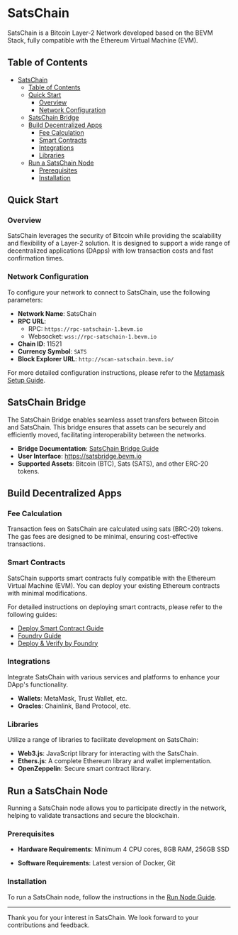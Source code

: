 # SatsChain

SatsChain is a Bitcoin Layer-2 Network developed based on the BEVM Stack, fully compatible with the Ethereum Virtual Machine (EVM).

## Table of Contents

- [SatsChain](#satschain)
  - [Table of Contents](#table-of-contents)
  - [Quick Start](#quick-start)
    - [Overview](#overview)
    - [Network Configuration](#network-configuration)
  - [SatsChain Bridge](#satschain-bridge)
  - [Build Decentralized Apps](#build-decentralized-apps)
    - [Fee Calculation](#fee-calculation)
    - [Smart Contracts](#smart-contracts)
    - [Integrations](#integrations)
    - [Libraries](#libraries)
  - [Run a SatsChain Node](#run-a-satschain-node)
    - [Prerequisites](#prerequisites)
    - [Installation](#installation)

## Quick Start

### Overview

SatsChain leverages the security of Bitcoin while providing the scalability and flexibility of a Layer-2 solution. It is designed to support a wide range of decentralized applications (DApps) with low transaction costs and fast confirmation times.

### Network Configuration

To configure your network to connect to SatsChain, use the following parameters:

- **Network Name**: SatsChain
- **RPC URL**:
  - RPC:  `https://rpc-satschain-1.bevm.io`
  - Websocket: `wss://rpc-satschain-1.bevm.io`
- **Chain ID**: 11521
- **Currency Symbol**: `SATS`
- **Block Explorer URL**: `http://scan-satschain.bevm.io/`

For more detailed configuration instructions, please refer to the [Metamask Setup Guide](docs/setup-metamask.md).


## SatsChain Bridge

The SatsChain Bridge enables seamless asset transfers between Bitcoin and SatsChain. This bridge ensures that assets can be securely and efficiently moved, facilitating interoperability between the networks.

- **Bridge Documentation**: [SatsChain Bridge Guide](https://github.com/BTCSatsNetwork/SatsChain-Bridge)
- **User Interface**: https://satsbridge.bevm.io
- **Supported Assets**: Bitcoin (BTC), Sats (SATS), and other ERC-20 tokens.

## Build Decentralized Apps

### Fee Calculation

Transaction fees on SatsChain are calculated using sats (BRC-20) tokens. The gas fees are designed to be minimal, ensuring cost-effective transactions.


### Smart Contracts

SatsChain supports smart contracts fully compatible with the Ethereum Virtual Machine (EVM). You can deploy your existing Ethereum contracts with minimal modifications.

For detailed instructions on deploying smart contracts, please refer to the following guides:
* [Deploy Smart Contract Guide](docs/deploy-smart-contract.md)
* [Foundry Guide](docs/foundry.md)
* [Deploy & Verify by Foundry](docs/deploy-verfify-by-foundry.md)

### Integrations

Integrate SatsChain with various services and platforms to enhance your DApp's functionality.

- **Wallets**: MetaMask, Trust Wallet, etc.
- **Oracles**: Chainlink, Band Protocol, etc.

### Libraries

Utilize a range of libraries to facilitate development on SatsChain:

- **Web3.js**: JavaScript library for interacting with the SatsChain.
- **Ethers.js**: A complete Ethereum library and wallet implementation.
- **OpenZeppelin**: Secure smart contract library.

## Run a SatsChain Node

Running a SatsChain node allows you to participate directly in the network, helping to validate transactions and secure the blockchain.

### Prerequisites

- **Hardware Requirements**: Minimum 4 CPU cores, 8GB RAM, 256GB SSD

- **Software Requirements**: Latest version of Docker, Git

### Installation

To run a SatsChain node, follow the instructions in the [Run Node Guide](docs/run-node.md).

------

Thank you for your interest in SatsChain. We look forward to your contributions and feedback.
